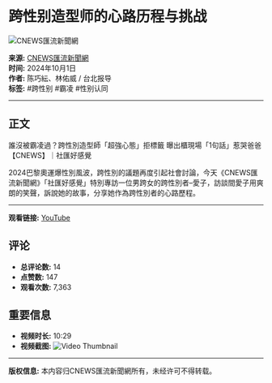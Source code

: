 # 跨性别造型师的心路历程与挑战

![CNEWS匯流新聞網](https://i.ytimg.com/an/ciBAhIME9MQEmGbBPnh44g/featured_channel.jpg?v=609651b4)

**来源:** [CNEWS匯流新聞網](https://www.youtube.com/channel/UCciBAhIME9MQEmGbBPnh44g)  
**时间:** 2024年10月1日  
**作者:** 陈巧紜、林佑威 / 台北报导  
**标签:** #跨性别 #霸凌 #性别认同  

---

## 正文

誰沒被霸凌過？跨性別造型師「超強心態」拒標籤 曝出櫃現場「1句話」惹哭爸爸【CNEWS】｜社匯好感覺

2024巴黎奧運爆性別風波，跨性別的議題再度引起社會討論，今天《CNEWS匯流新聞網》「社匯好感覺」特別專訪一位男跨女的跨性別者–愛子，訪談間愛子用爽朗的笑聲，訴說她的故事，分享她作為跨性別者的心路歷程。 

---

**观看链接:** [YouTube](https://www.youtube.com/watch?v=GIB0thtAcaw)

## 评论
- **总评论数:** 14
- **点赞数:** 147
- **观看次数:** 7,363

## 重要信息
- **视频时长:** 10:29
- **视频截图:** ![Video Thumbnail](https://i.ytimg.com/vi/GIB0thtAcaw/hqdefault.jpg?sqp=-oaymwEmCKgBEF5IWvKriqkDGQgBFQAAiEIYAdgBAeIBCggYEAIYBjgBQAE=&rs=AOn4CLBclZKXmeuqDy0g0DgkzIKCcFoYjA)

---

**版权信息:** 本内容归CNEWS匯流新聞網所有，未经许可不得转载。
<!-- tcd_original_link https://www.youtube.com/watch?v=vTgEhJVnDqQ -->
